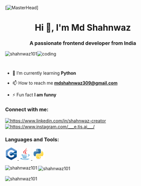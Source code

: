 [![MasterHead](https://1.bp.blogspot.com/-7A4WynwLsM...)]
<h1 align="center">Hi 👋, I'm Md Shahnwaz</h1>
<h3 align="center">A passionate frontend developer from India</h3>
<img align="right" alt="coding" width="400" src="https://videoplasty.com/stock-animation/chill-coding-programming-lofi-animation-11018">

<p align="left"> <img src="https://komarev.com/ghpvc/?username=shahnwaz101&label=Profile%20views&color=0e75b6&style=flat" alt="shahnwaz101" /> </p>

<p align="left"> <a href="https://twitter.com/" target="blank"><img src="https://img.shields.io/twitter/follow/?logo=twitter&style=for-the-badge" alt="" /></a> </p>

- 🌱 I’m currently learning **Python**

- 📫 How to reach me **mdshahnwaz309@gmail.com**

- ⚡ Fun fact **I am funny**

<h3 align="left">Connect with me:</h3>
<p align="left">
<a href="https://linkedin.com/in/https://www.linkedin.com/in/shahnwaz-creator" target="blank"><img align="center" src="https://raw.githubusercontent.com/rahuldkjain/github-profile-readme-generator/master/src/images/icons/Social/linked-in-alt.svg" alt="https://www.linkedin.com/in/shahnwaz-creator" height="30" width="40" /></a>
<a href="https://instagram.com/https://www.instagram.com/___e.tis.ai___/" target="blank"><img align="center" src="https://raw.githubusercontent.com/rahuldkjain/github-profile-readme-generator/master/src/images/icons/Social/instagram.svg" alt="https://www.instagram.com/___e.tis.ai___/" height="30" width="40" /></a>
</p>

<h3 align="left">Languages and Tools:</h3>
<p align="left"> <a href="https://www.w3schools.com/cpp/" target="_blank" rel="noreferrer"> <img src="https://raw.githubusercontent.com/devicons/devicon/master/icons/cplusplus/cplusplus-original.svg" alt="cplusplus" width="40" height="40"/> </a> <a href="https://www.java.com" target="_blank" rel="noreferrer"> <img src="https://raw.githubusercontent.com/devicons/devicon/master/icons/java/java-original.svg" alt="java" width="40" height="40"/> </a> <a href="https://www.python.org" target="_blank" rel="noreferrer"> <img src="https://raw.githubusercontent.com/devicons/devicon/master/icons/python/python-original.svg" alt="python" width="40" height="40"/> </a> </p>

<p><img align="left" src="https://github-readme-stats.vercel.app/api/top-langs?username=shahnwaz101&show_icons=true&locale=en&layout=compact" alt="shahnwaz101" /></p>

<p>&nbsp;<img align="center" src="https://github-readme-stats.vercel.app/api?username=shahnwaz101&show_icons=true&locale=en" alt="shahnwaz101" /></p>

<p><img align="center" src="https://github-readme-streak-stats.herokuapp.com/?user=shahnwaz101&" alt="shahnwaz101" /></p>
